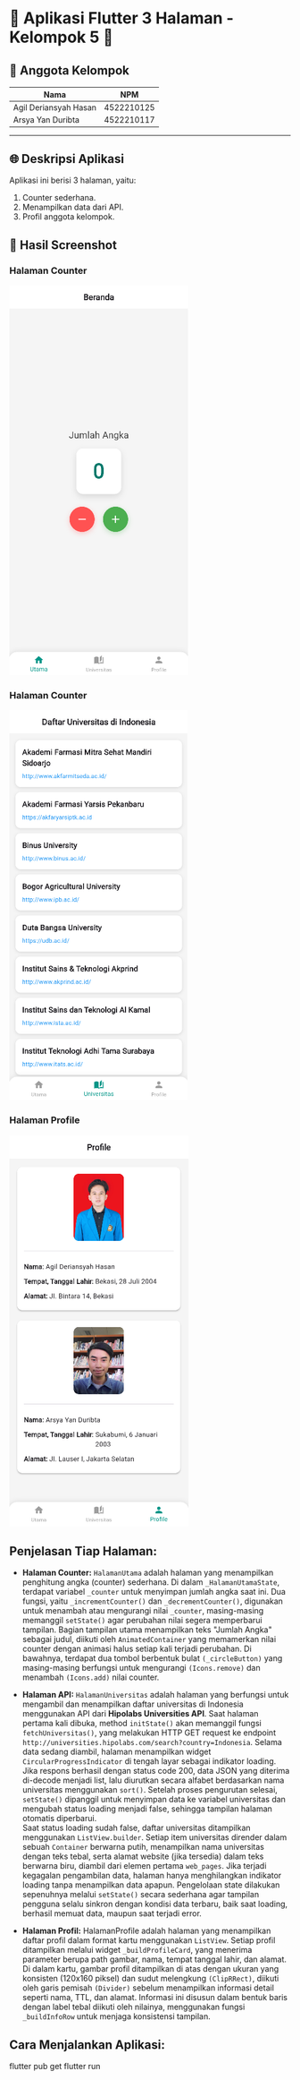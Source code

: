 # 🌟 Aplikasi Flutter 3 Halaman - Kelompok 5 🌟

## 👥 Anggota Kelompok
| Nama                  | NPM        |
|-----------------------|------------|
| Agil Deriansyah Hasan | 4522210125 |
| Arsya Yan Duribta     | 4522210117 |

---

## 🌐 Deskripsi Aplikasi

Aplikasi ini berisi 3 halaman, yaitu:
1. Counter sederhana.
2. Menampilkan data dari API.
3. Profil anggota kelompok.

## 📸 Hasil Screenshot

### Halaman Counter
![Counter](screenshot/counter.png)

### Halaman Counter
![Counter](screenshot/universitas.png)

### Halaman Profile
![Profile](screenshot/profile.png)

## Penjelasan Tiap Halaman:
- **Halaman Counter:** `HalamanUtama` adalah halaman yang menampilkan penghitung angka (counter) sederhana. Di dalam `_HalamanUtamaState`, terdapat variabel `_counter` untuk menyimpan jumlah angka saat ini. Dua fungsi, yaitu `_incrementCounter()` dan `_decrementCounter()`, digunakan untuk menambah atau mengurangi nilai `_counter`, masing-masing memanggil `setState()` agar perubahan nilai segera memperbarui tampilan. Bagian tampilan utama menampilkan teks "Jumlah Angka" sebagai judul, diikuti oleh `AnimatedContainer` yang memamerkan nilai counter dengan animasi halus setiap kali terjadi perubahan. Di bawahnya, terdapat dua tombol berbentuk bulat `(_circleButton)` yang masing-masing berfungsi untuk mengurangi `(Icons.remove)` dan menambah `(Icons.add)` nilai counter.
  
- **Halaman API:** `HalamanUniversitas` adalah halaman yang berfungsi untuk mengambil dan menampilkan daftar universitas di Indonesia menggunakan API dari **Hipolabs Universities API**. Saat halaman pertama kali dibuka, method `initState()` akan memanggil fungsi `fetchUniversitas()`, yang melakukan HTTP GET request ke endpoint `http://universities.hipolabs.com/search?country=Indonesia`. Selama data sedang diambil, halaman menampilkan widget `CircularProgressIndicator` di tengah layar sebagai indikator loading. Jika respons berhasil dengan status code 200, data JSON yang diterima di-decode menjadi list, lalu diurutkan secara alfabet berdasarkan nama universitas menggunakan `sort()`. Setelah proses pengurutan selesai, `setState()` dipanggil untuk menyimpan data ke variabel universitas dan mengubah status loading menjadi false, sehingga tampilan halaman otomatis diperbarui.<br>
Saat status loading sudah false, daftar universitas ditampilkan menggunakan `ListView.builder`. Setiap item universitas dirender dalam sebuah `Container` berwarna putih, menampilkan nama universitas dengan teks tebal, serta alamat website (jika tersedia) dalam teks berwarna biru, diambil dari elemen pertama `web_pages`. Jika terjadi kegagalan pengambilan data, halaman hanya menghilangkan indikator loading tanpa menampilkan data apapun. Pengelolaan state dilakukan sepenuhnya melalui `setState()` secara sederhana agar tampilan pengguna selalu sinkron dengan kondisi data terbaru, baik saat loading, berhasil memuat data, maupun saat terjadi error.
  
- **Halaman Profil:** HalamanProfile adalah halaman yang menampilkan daftar profil dalam format kartu menggunakan `ListView`. Setiap profil ditampilkan melalui widget `_buildProfileCard`, yang menerima parameter berupa path gambar, nama, tempat tanggal lahir, dan alamat. Di dalam kartu, gambar profil ditampilkan di atas dengan ukuran yang konsisten (120x160 piksel) dan sudut melengkung `(ClipRRect)`, diikuti oleh garis pemisah `(Divider)` sebelum menampilkan informasi detail seperti nama, TTL, dan alamat. Informasi ini disusun dalam bentuk baris dengan label tebal diikuti oleh nilainya, menggunakan fungsi `_buildInfoRow` untuk menjaga konsistensi tampilan.


## Cara Menjalankan Aplikasi:

flutter pub get flutter run
